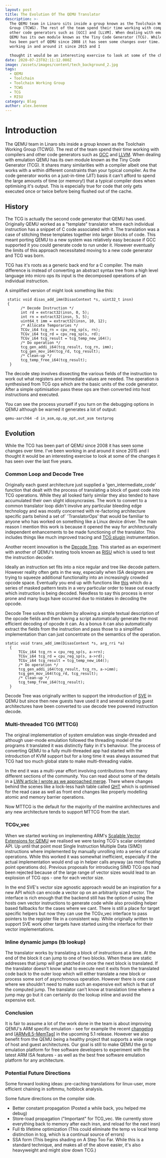 ```yaml
---
layout: post
title: The Evolution Of The QEMU Translator
description: >-
  The QEMU team in Linaro sits inside a group known as the Toolchain Working
  Group (TCWG). The rest of the team spend their time working with compilers and
  other code generators such as [GCC] and [LLVM]. When dealing with emulation,
  QEMU has its own module known as the Tiny Code Generator (TCG). While the TCG
  has been part of QEMU since 2008 it has seen some changes over time. I've been
  working in and around it since 2015 and I

  thought it would be an interesting exercise to look at some of the changes it has seen over the last five years.
date: 2020-07-23T02:11:12.000Z
image: /assets/images/content/tech_background_2.jpg
tags:
  - QEMU
  - Toolchain
  - Toolchain Working Group
  - TCWG
  - TCG
  - RISU
category: Blog
author: alex.bennee
---
```

# Introduction

The QEMU team in Linaro sits inside a group known as the Toolchain Working Group (TCWG). The rest of the team spend their time working with compilers and other code generators such as [GCC](https://gcc.gnu.org/) and [LLVM](https://llvm.org/).  When dealing with emulation QEMU has its own module known as the Tiny Code Generator (TCG). It shares many similarities with a compiler albeit one that works with a within different constraints than your typical compiler. As the code generator works on a just-in-time (JIT) basis it can't afford to spend the large amounts of time (or memory!) that a typical compiler does when optimising it's output. This is especially true for code that only gets executed once or twice before being flushed out of the cache.

## History

The TCG is actually the second code generator that QEMU has used.   Originally QEMU worked as a "template" translator where each individual instruction has a snippet of C code associated with it. The translation was a case of stitching these templates together into larger blocks of code. This meant porting QEMU to a new system was relatively easy because if GCC supported it you could generate code to run under it. However eventually the limits of this approach necessitated moving to a new code generator and TCG was born.

TCG has it's roots as a generic back end for a C compiler. The main   difference is instead of converting an abstract syntax tree from a high level language into micro ops its input is the decomposed operations of an individual instruction.

A simplified version of might look something like this:

```
 static void disas_add_imm(DisasContext *s, uint32_t insn)
 {
       /* Decode Instruction */
       int rd = extract32(insn, 0, 5);
       int rn = extract32(insn, 5, 5);
       uint64_t imm = extract32(insn, 10, 12);
       /* Allocate Temporaries */
       TCGv_i64 tcg_rn = cpu_reg_sp(s, rn);
       TCGv_i64 tcg_rd = cpu_reg_sp(s, rd);
       TCGv_i64 tcg_result = tcg_temp_new_i64();
       /* Do operation */
       tcg_gen_addi_i64(tcg_result, tcg_rn, imm);
       tcg_gen_mov_i64(tcg_rd, tcg_result);
       /* Clean-up */
       tcg_temp_free_i64(tcg_result);
  }
```

The decode step involves dissecting the various fields of the   instruction to work out what registers and immediate values are needed. The operation is synthesised from TCG ops which are the basic units of the code generator. After a simple optimisation pass these ops are then converted into host instructions and executed.

You can see the process yourself if you turn on the debugging options   in QEMU although be warned it generates a lot of output:

```
qemu-aarch64 -d in_asm,op,op_opt,out_asm testprog
```

## Evolution

While the TCG has been part of QEMU since 2008 it has seen some changes over time. I've been working in and around it since 2015 and I thought it would be an interesting exercise to look at some of the changes it has seen over the last five years.

### Common Loop and Decode Tree

Originally each guest architecture just supplied a 'gen_intermediate_code' function that dealt with the process of translating a block of guest code into TCG operations. While they all looked fairly similar they also tended to have accumulated their own slight idiosyncrasies. The work to convert to a common translator loop didn't involve any particular bleeding edge technology and was mostly concerned with re-factoring architecture specific parts behind a set of` 'TranslatorOps' that would be familiar to anyone who has worked on something like a Linux device driver. The main reason I mention this work is because it opened the way for architecturally independent enhancements to be made functioning of the translator. This includes things like much improved tracing and [TCG plugin](https://qemu.readthedocs.io/en/latest/devel/tcg-plugins.html) instrumentation.

Another recent innovation is the [Decode Tree](https://qemu.readthedocs.io/en/latest/devel/decodetree.html). This started as an experiment with another of QEMU's testing tools known as [RISU](https://git.linaro.org/people/peter.maydell/risu.git/about/) which is used to test the instruction decoder.

Ideally an instruction set fits into a nice regular and tree like decode pattern. However reality often gets in the way, especially when ISA designers are trying to squeeze additional functionality into an increasingly crowded opcode space. Eventually you end up with functions like [this](https://git.qemu.org/?p=qemu.git;a=blob;f=target/arm/translate-a64.c;h=73d753f11fbe7878e23cbfaa9df38be4d8b96cbd;hb=HEAD#l14381) which do a series of masked pattern tests in a very particular order to tease out exactly which instruction is being decoded. Needless to say this process is error prone and many bugs have occurred due to mistakes in decoding the opcode.

Decode Tree solves this problem by allowing a simple textual description of the opcode fields and then having a script automatically generate the most efficient decoding of opcode it can.  As a bonus it can also automatically extract the fields from the instruction and pass those to a simplified implementation than can just concentrate on the semantics of the operation.

```
static void trans_add_imm(DisasContext *s, arg_rri *a)
  {
      TCGv_i64 tcg_rn = cpu_reg_sp(s, a->rn);
      TCGv_i64 tcg_rd = cpu_reg_sp(s, a->rd);
      TCGv_i64 tcg_result = tcg_temp_new_i64();
      /* Do operation */
      tcg_gen_addi_i64(tcg_result, tcg_rn, a->imm);
      tcg_gen_mov_i64(tcg_rd, tcg_result);
      /* Clean-up */
      tcg_temp_free_i64(tcg_result);
  }
```

Decode Tree was originally written to support the introduction of [SVE](https://www.linaro.org/blog/sve-in-qemu-linux-user/) in QEMU but since then new guests have used it and several existing guest architectures have been converted to use decode tree powered instruction decode.

### Multi-threaded TCG (MTTCG)

The original implementation of system emulation was single-threaded and although user-mode emulation followed the threading model of the programs it translated it was distinctly flaky in it's behaviour. The process of converting QEMU to a fully multi-threaded app had started with the introduction of KVM support but for a long time it was always assumed that TCG had too much global state to make multi-threading viable.

In the end it was a multi-year effort involving contributions from   many different sections of the community. You can read about some of the details in a [LWN article I wrote as we approached merge](https://lwn.net/Articles/697265/). There where changes behind the scenes like a lock-less hash table called [QHT](https://git.qemu.org/?p=qemu.git;a=blob;f=util/qht.c;h=67e5d5b9163f5f33e41f76a7cd261b9f620096f3;hb=HEAD) which is optimised for the read case as well as front end changes like properly modelling atomic and memory barrier operations.

Now MTTCG is the default for the majority of the mainline architectures and any new architecture tends to support MTTCG from the start.

### TCGv_vec

When we started working on implementing ARM's [Scalable Vector Extensions for QEMU](https://wiki.qemu.org/Features/ARM/SVE) we realised we were taxing TCG's scalar orientated API. Up until that point most Single Instruction Multiple Data (SIMD) instructions where implemented by manually unrolling into a series of scalar operations. While this worked it was somewhat inefficient, especially if the actual implementation would end up in helper calls anyway (as most floating point operations do). Previous proposals for introducing SIMD TCG ops had been rejected because of the large range of vector sizes would lead to an explosion of TCG ops - one for each vector size.

In the end SVE's vector size agnostic approach would be an inspiration   for a new API which can encode a vector op on an arbitrarily sized vector. The interface is rich enough that the backend still has the option of using the hosts own vector instructions to generate code while also providing helper based fallbacks for the cases where we cant. There is still a place for target specific helpers but now they can use the TCGv_vec interface to pass pointers to the register file in a consistent way. While originally written to support SVE work other targets have started using the interface for their vector implementations.

### Inline dynamic jumps (tb lookup)

The translator works by translating a block of instructions at a time.  At the end of the block it can jump to one of two blocks. When these are static addresses that jump will get patched in once the next block is translated. If the translator doesn't know what to execute next it exits from the translated code back to the outer loop which will either translate a new block or process some sort of asynchronous operation. However there is one case where we shouldn't need to make such an expensive exit which is that of the computed jump. The translator can't know at translation time where a jump may go but it can certainly do the lookup inline and avoid the expensive exit.

### Conclusion

It is fair to assume a lot of the work done in the team is about improving QEMU's ARM specific emulation - see for example the recent [changelog](https://wiki.qemu.org/ChangeLog/5.0#Arm) and [[ARMv8.5-MemTag](https://wiki.qemu.org/ChangeLog/5.1#Arm)] in the upcoming 5.1 release. However   we also benefit from the QEMU being a healthy project that supports a wide range of host and guest architectures. Our goal is still to make QEMU the go to emulation platform for free software developers to experiment with the latest ARM ISA features - as well as the best free software emulation platform for any architecture.

### Potential Future Directions

Some forward looking ideas: pre-caching translations for linux-user, more efficient chaining in softmmu, hotblock analysis.

Some future directions on the compiler side.

* Better constant propagation (Posted a while back, you helped me debug)
* Store-load propagation ("Important" for TCG_vec. We currently store everything back to memory after each insn, and reload for the next insn)
* Full tb lifetime optimization (This could eliminate the temp vs local temp distinction in tcg, which is a continual source of errors)
* SSA form (This begins shading on A Step Too Far. While this is a standard technique, and makes all of the above easier, it's also heavyweight and might slow down TCG.)